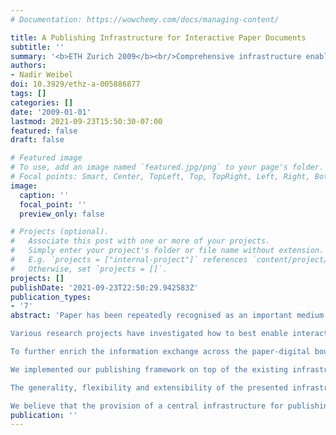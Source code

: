```yaml
---
# Documentation: https://wowchemy.com/docs/managing-content/

title: A Publishing Infrastructure for Interactive Paper Documents
subtitle: ''
summary: '<b>ETH Zurich 2009</b><br/>Comprehensive infrastructure enables authors to embed interactive metadata and links within printed documents, seamlessly connecting paper pages to digital content repositories. The framework automates generation of both print and electronic formats, supporting clickable annotations, dynamic retrieval of multimedia, and integrated publication workflows. This work underpins many follow-on interactive-paper systems by providing scalable, end-to-end tooling.'
authors:
- Nadir Weibel
doi: 10.3929/ethz-a-005886877
tags: []
categories: []
date: '2009-01-01'
lastmod: 2021-09-23T15:50:30-07:00
featured: false
draft: false

# Featured image
# To use, add an image named `featured.jpg/png` to your page's folder.
# Focal points: Smart, Center, TopLeft, Top, TopRight, Left, Right, BottomLeft, Bottom, BottomRight.
image:
  caption: ''
  focal_point: ''
  preview_only: false

# Projects (optional).
#   Associate this post with one or more of your projects.
#   Simply enter your project's folder or file name without extension.
#   E.g. `projects = ["internal-project"]` references `content/project/deep-learning/index.md`.
#   Otherwise, set `projects = []`.
projects: []
publishDate: '2021-09-23T22:50:29.942583Z'
publication_types:
- '7'
abstract: 'Paper has been repeatedly recognised as an important medium for exchanging, editing and managing documents throughout the document life-cycle. Despite their static nature, paper documents still represent one of the preferred way of handling information in different situations, such as on the move or in collaboration. In order to overcome the limitations of paper and exploit the advantages of digital interfaces, new technologies for interactive paper have been introduced in recent years. Technologies such as the Anoto Digital Pen and Paper enable users to access digital information through interactions with printed copies. Links to digital content and services are defined on paper and activated when users interact with the paper sheet by means of a digital pen.<br/><br/>

Various research projects have investigated how to best enable interactions with digital services through interactive paper interfaces. The developed prototypes showed the potential of the available technologies for bridging the paper-digital divide and how paper and digital documents can be effectively interwoven. However, most of the existing approaches concentrate on enriching paper-digital interactions only, very often forgetting to take into account the process of producing interactive paper documents and the effective management of information across the two interfaces. The current lack of support for generating rich interactive paper documents leads to a separation of paper-digital documents in two detached entities, that can hardly be mapped again as the paper and digital instances of the same document.<br/><br/>

To further enrich the information exchange across the paper-digital boundary and to support a better management of paper-digital documents, we introduce a set of general concepts and models for supporting a novel information-centric infrastructure for publishing interactive paper documents. Our approach supports the automatic and semi-automatic generation of paper-based links to digital information, by intercepting the publishing process of a digital document and applying document analysis techniques to the underlying document models. Furthermore,the presented solution supports the large-scale production of interactive paper documents with the aid of a Web Content Management System (CMS), thus enabling the development of innovative paper-based Web applications. Finally, our approach also enables the management of information that continuously moves between the digital and the paper worlds, allowing users to work with the medium that is best suited to a particular task. The introduction of a novel document model for storing mixed physical-digital information fully supports the bidirectional mapping of paper and digital interactions at different granularity levels.<br/><br/>

We implemented our publishing framework on top of the existing infrastructure for interactive paper offered by the iPaper/iServer system. However, the approach and the architecture are general enough to be applied to other toolkits as well. Our framework supports the management of different document models and the coupling with a range of authoring tools, through the definition of a flexible plug-in interface. Furthermore, the developed publishing framework also provides extended support for generating and printing Anoto-based interactive paper documents.<br/><br/>

The generality, flexibility and extensibility of the presented infrastructure enable the rapid development of plug-ins for different kinds of documents, services and interactions, thus supporting the rapid prototyping of innovative rich interactive paper applications. Our approach has been validated through the development of a range of applications and prototypes enabling rich interactions across the paper-digital divide. These prototypes have been presented and discussed with academic and industrial partners from computer science, printed and organic electronics, paper engineering, social science, the publishing industry and interaction design.<br/><br/>

We believe that the provision of a central infrastructure for publishing interactive paper documents and the handling of the underlying information in a data-centric way, as enabled by our approach, are the key to support the seamless transition between the digital and paper worlds. Our innovative publishing infrastructure supports a full interplay between paper and digital documents, eventually enabling the development of richer interactive paper applications.'
publication: ''
---
```

